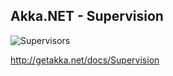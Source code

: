 ## Akka.NET - Supervision

![Supervisors](http://getakka.net/docs/images/TopLevelSupervisors.png)

http://getakka.net/docs/Supervision
